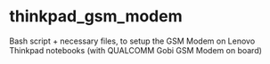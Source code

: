 thinkpad_gsm_modem
==================

Bash script + necessary files, to setup the GSM Modem on Lenovo Thinkpad notebooks (with QUALCOMM Gobi GSM Modem on board)
